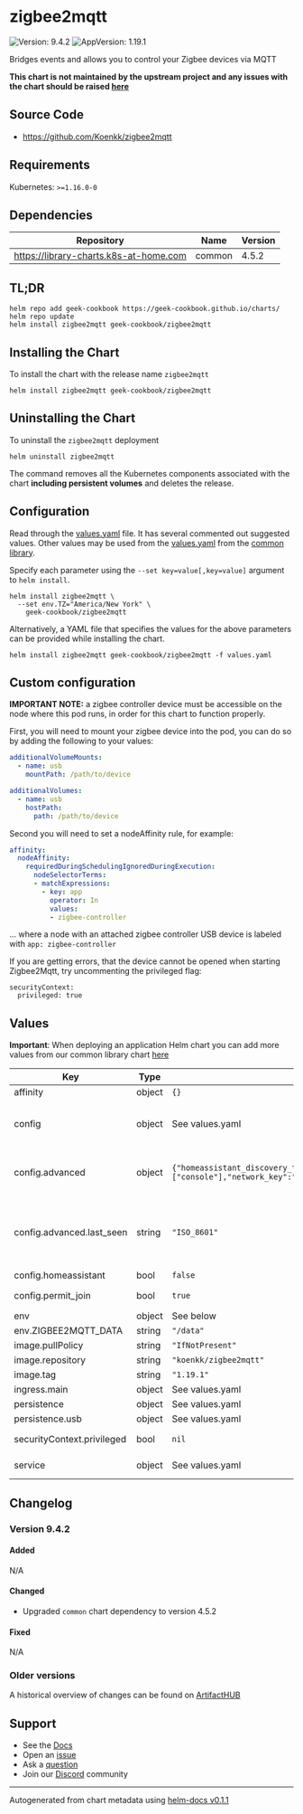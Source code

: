 # zigbee2mqtt

![Version: 9.4.2](https://img.shields.io/badge/Version-9.4.2-informational?style=flat-square) ![AppVersion: 1.19.1](https://img.shields.io/badge/AppVersion-1.19.1-informational?style=flat-square)

Bridges events and allows you to control your Zigbee devices via MQTT

**This chart is not maintained by the upstream project and any issues with the chart should be raised [here](https://github.com/geek-cookbook/charts/issues/new/choose)**

## Source Code

* <https://github.com/Koenkk/zigbee2mqtt>

## Requirements

Kubernetes: `>=1.16.0-0`

## Dependencies

| Repository | Name | Version |
|------------|------|---------|
| https://library-charts.k8s-at-home.com | common | 4.5.2 |

## TL;DR

```console
helm repo add geek-cookbook https://geek-cookbook.github.io/charts/
helm repo update
helm install zigbee2mqtt geek-cookbook/zigbee2mqtt
```

## Installing the Chart

To install the chart with the release name `zigbee2mqtt`

```console
helm install zigbee2mqtt geek-cookbook/zigbee2mqtt
```

## Uninstalling the Chart

To uninstall the `zigbee2mqtt` deployment

```console
helm uninstall zigbee2mqtt
```

The command removes all the Kubernetes components associated with the chart **including persistent volumes** and deletes the release.

## Configuration

Read through the [values.yaml](./values.yaml) file. It has several commented out suggested values.
Other values may be used from the [values.yaml](https://github.com/geek-cookbook/library-charts/tree/main/charts/stable/common/values.yaml) from the [common library](https://github.com/geek-cookbook/library-charts/tree/main/charts/stable/common).

Specify each parameter using the `--set key=value[,key=value]` argument to `helm install`.

```console
helm install zigbee2mqtt \
  --set env.TZ="America/New York" \
    geek-cookbook/zigbee2mqtt
```

Alternatively, a YAML file that specifies the values for the above parameters can be provided while installing the chart.

```console
helm install zigbee2mqtt geek-cookbook/zigbee2mqtt -f values.yaml
```

## Custom configuration

**IMPORTANT NOTE:** a zigbee controller device must be accessible on the node where this pod runs, in order for this chart to function properly.

First, you will need to mount your zigbee device into the pod, you can do so by adding the following to your values:

```yaml
additionalVolumeMounts:
  - name: usb
    mountPath: /path/to/device

additionalVolumes:
  - name: usb
    hostPath:
      path: /path/to/device
```

Second you will need to set a nodeAffinity rule, for example:

```yaml
affinity:
  nodeAffinity:
    requiredDuringSchedulingIgnoredDuringExecution:
      nodeSelectorTerms:
      - matchExpressions:
        - key: app
          operator: In
          values:
          - zigbee-controller
```

... where a node with an attached zigbee controller USB device is labeled with `app: zigbee-controller`

If you are getting errors, that the device cannot be opened when starting Zigbee2Mqtt, try uncommenting the privileged flag:

```
securityContext:
  privileged: true
```

## Values

**Important**: When deploying an application Helm chart you can add more values from our common library chart [here](https://github.com/geek-cookbook/library-charts/tree/main/charts/stable/common)

| Key | Type | Default | Description |
|-----|------|---------|-------------|
| affinity | object | `{}` | Affinity constraint rules to place the Pod on a specific node. [[ref]](https://kubernetes.io/docs/concepts/scheduling-eviction/assign-pod-node/#affinity-and-anti-affinity) |
| config | object | See values.yaml | zigbee2mqtt configuration settings. This will be copied into the container's persistent storage at first run only. Further configuration should be done in the application itself! See [project documentation](https://www.zigbee2mqtt.io/information/configuration.html) for more information. |
| config.advanced | object | `{"homeassistant_discovery_topic":"homeassistant","homeassistant_status_topic":"homeassistant/status","last_seen":"ISO_8601","log_level":"info","log_output":["console"],"network_key":"GENERATE"}` |  port: /dev/serial/by-id/usb-dresden_elektronik_ingenieurtechnik_GmbH_ConBee_II_DE2400981-if00 Optional: adapter type, not needed unless you are experiencing problems (options: zstack, deconz) adapter: deconz |
| config.advanced.last_seen | string | `"ISO_8601"` |  default: 11 channel: 11 Optional: Baudrate for serial port (default: 115200 for Z-Stack, 38400 for Deconz) baudrate: 38400 Optional: RTS / CTS Hardware Flow Control for serial port (default: false) rtscts: true Optional: Add a last_seen attribute to MQTT messages, contains date/time of last Zigbee message possible values are: disable (default), ISO_8601, ISO_8601_local, epoch (default: disable) |
| config.homeassistant | bool | `false` |  Home Assistant integration (MQTT discovery) |
| config.permit_join | bool | `true` |  WARNING: Disable this after all devices have been paired! (default: false) Note: this will be controllable in the UI |
| env | object | See below | environment variables. See [image docs](https://www.zigbee2mqtt.io/information/configuration.html#override-via-environment-variables) for more details. |
| env.ZIGBEE2MQTT_DATA | string | `"/data"` | Set the data folder for Zigbee2MQTT. |
| image.pullPolicy | string | `"IfNotPresent"` | image pull policy |
| image.repository | string | `"koenkk/zigbee2mqtt"` | image repository |
| image.tag | string | `"1.19.1"` | image tag |
| ingress.main | object | See values.yaml | Enable and configure ingress settings for the chart under this key. |
| persistence | object | See values.yaml | Configure persistence settings for the chart under this key. |
| persistence.usb | object | See values.yaml | Configure a hostPathMount to mount a USB device in the container. |
| securityContext.privileged | bool | `nil` | Privileged securityContext may be required if USB controller is accessed directly through the host machine |
| service | object | See values.yaml | Configures service settings for the chart. Normally this does not need to be modified. |

## Changelog

### Version 9.4.2

#### Added

N/A

#### Changed

* Upgraded `common` chart dependency to version 4.5.2

#### Fixed

N/A

### Older versions

A historical overview of changes can be found on [ArtifactHUB](https://artifacthub.io/packages/helm/geek-cookbook/zigbee2mqtt?modal=changelog)

## Support

- See the [Docs](https://geek-cookbook.funkypenguin.co.nz/)
- Open an [issue](https://github.com/geek-cookbook/charts/issues/new/choose)
- Ask a [question](https://github.com/geek-cookbook/organization/discussions)
- Join our [Discord](http://chat.funkypenguin.co.nz) community

----------------------------------------------
Autogenerated from chart metadata using [helm-docs v0.1.1](https://github.com/geek-cookbook/helm-docs/releases/v0.1.1)
